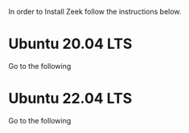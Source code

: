 In order to Install Zeek follow the instructions below.

# Ubuntu 20.04 LTS

Go to the following 

# Ubuntu 22.04 LTS

Go to the following
